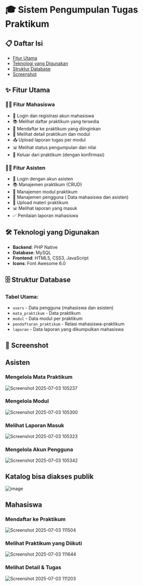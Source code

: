 # 🎓 Sistem Pengumpulan Tugas Praktikum

## 📋 Daftar Isi

- [Fitur Utama](#-fitur-utama)
- [Teknologi yang Digunakan](#-teknologi-yang-digunakan)
- [Struktur Database](#-struktur-database)
- [Screenshot](#-screenshot)


## ✨ Fitur Utama

### 👨‍🎓 **Fitur Mahasiswa**

- 🔐 Login dan registrasi akun mahasiswa
- 📚 Melihat daftar praktikum yang tersedia
- 📝 Mendaftar ke praktikum yang diinginkan
- 📖 Melihat detail praktikum dan modul
- 📤 Upload laporan tugas per modul
- 📊 Melihat status pengumpulan dan nilai
- 🚪 Keluar dari praktikum (dengan konfirmasi)

### 👨‍🏫 **Fitur Asisten**

- 🔐 Login dengan akun asisten
- 📚 Manajemen praktikum (CRUD)
- 📖 Manajemen modul praktikum
- 👥 Manajemen pengguna ( Data mahasiswa dan asisten)
- 📄 Upload materi praktikum
- 📊 Melihat laporan yang masuk
- ✅ Penilaian laporan mahasiswa



## 🛠 Teknologi yang Digunakan

- **Backend**: PHP Native
- **Database**: MySQL
- **Frontend**: HTML5, CSS3, JavaScript
- **Icons**: Font Awesome 6.0

## 🗄 Struktur Database

### Tabel Utama:

- `users` - Data pengguna (mahasiswa dan asisten)
- `mata_praktikum` - Data praktikum
- `modul` - Data modul per praktikum
- `pendaftaran_praktikum` - Relasi mahasiswa-praktikum
- `laporan` - Data laporan yang dikumpulkan mahasiswa


## 📸 Screenshot


## Asisten

### Mengelola Mata Praktikum

![Screenshot 2025-07-03 105237](https://github.com/user-attachments/assets/0b2beca0-c0e0-4aa1-813e-22f79a14c394)

### Mengelola Modul

![Screenshot 2025-07-03 105300](https://github.com/user-attachments/assets/0ed443c2-b850-4705-88b8-84d8d60e3929)

### Melihat Laporan Masuk

![Screenshot 2025-07-03 105323](https://github.com/user-attachments/assets/7e27c06d-b5a1-4266-afb6-207b2c5097e6)

### Mengelola Akun Pengguna

![Screenshot 2025-07-03 105342](https://github.com/user-attachments/assets/f22c2db7-9c8a-4700-bec2-2d1e8a4db15b)


## Katalog bisa diakses publik

![image](https://github.com/user-attachments/assets/2b04e7ad-27c5-43c1-863e-88d9e55ada3e)

## Mahasiswa

### Mendaftar ke Praktikum

![Screenshot 2025-07-03 111504](https://github.com/user-attachments/assets/583565f4-4c2b-423a-a9a7-82ad34804d45)

### Melihat Praktikum yang Diikuti

![Screenshot 2025-07-03 111644](https://github.com/user-attachments/assets/5d7b31c7-10c1-4c50-a331-bd983a5cd6b9)

### Melihat Detail & Tugas

![Screenshot 2025-07-03 111203](https://github.com/user-attachments/assets/db1be860-e5ae-4b74-ab3a-26be314ebab5)




